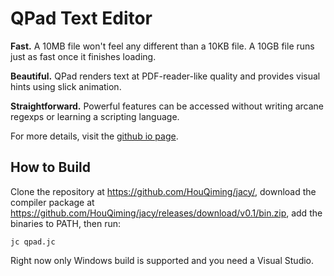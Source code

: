 # QPad Text Editor

**Fast.** A 10MB file won't feel any different than a 10KB file. A 10GB file runs just as fast once it finishes loading.

**Beautiful.** QPad renders text at PDF-reader-like quality and provides visual hints using slick animation.

**Straightforward.** Powerful features can be accessed without writing arcane regexps or learning a scripting language.

For more details, visit the [github io page](https://houqiming.github.io/qpad/).

## How to Build

Clone the repository at <https://github.com/HouQiming/jacy/>, download the compiler package at <https://github.com/HouQiming/jacy/releases/download/v0.1/bin.zip>,  add the binaries to PATH, then run:
```
jc qpad.jc
```

Right now only Windows build is supported and you need a Visual Studio.
